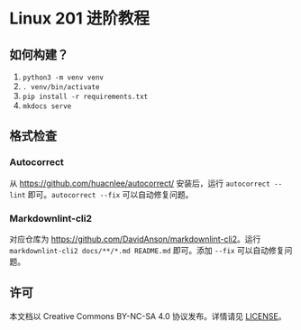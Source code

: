 # Linux 201 进阶教程

## 如何构建？

1. `python3 -m venv venv`
2. `. venv/bin/activate`
3. `pip install -r requirements.txt`
4. `mkdocs serve`

## 格式检查

### Autocorrect

从 <https://github.com/huacnlee/autocorrect/> 安装后，运行 `autocorrect --lint` 即可。`autocorrect --fix` 可以自动修复问题。

### Markdownlint-cli2

对应仓库为 <https://github.com/DavidAnson/markdownlint-cli2>。运行 `markdownlint-cli2 docs/**/*.md README.md` 即可。添加 `--fix` 可以自动修复问题。

## 许可

本文档以 Creative Commons BY-NC-SA 4.0 协议发布。详情请见 [LICENSE](LICENSE)。
